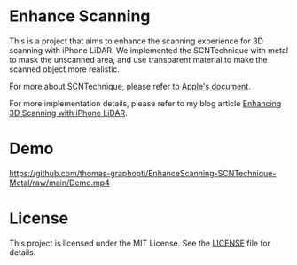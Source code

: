 # Enhance Scanning

This is a project that aims to enhance the scanning experience for 3D scanning with iPhone LiDAR. We implemented the SCNTechnique with metal to mask the unscanned area, and use transparent material to make the scanned object more realistic. 

For more about SCNTechnique, please refer to [Apple's document](https://developer.apple.com/documentation/scenekit/scntechnique).

For more implementation details, please refer to my blog article [Enhancing 3D Scanning with iPhone LiDAR](https://www.graphopti.com/blog/enhancing-3d-scanning-with-iphone-liDAR).



# Demo
https://github.com/thomas-graphopti/EnhanceScanning-SCNTechnique-Metal/raw/main/Demo.mp4


# License

This project is licensed under the MIT License. See the [LICENSE](./LICENSE) file for details.

